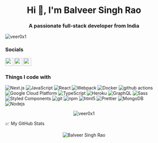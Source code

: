 <h1 align="center">Hi 👋, I'm Balveer Singh Rao</h1>
<h3 align="center">A passionate full-stack developer from India</h3>
 <p align="left"> <img src="https://komarev.com/ghpvc/?username=veer0x1&label=Profile%20views&color=0e75b6&style=flat" alt="veer0x1" /> </p>
<h3>Socials</h3>
<p><a href="https://twitter.com/Balveerrajput56"><img src="https://img.shields.io/badge/twitter-%231DA1F2.svg?&style=for-the-badge&logo=twitter&logoColor=white" height=25></a> <a href="https://www.linkedin.com/in/balveer-singh-rao-636449229/"><img src="https://img.shields.io/badge/linkedin-%230077B5.svg?&style=for-the-badge&logo=linkedin&logoColor=white" height=25></a> <a href="https://www.instagram.com/balveersinghrao2021/"><img src="https://img.shields.io/badge/instagram-%23E4405F.svg?&style=for-the-badge&logo=instagram&logoColor=white" height=25></a>
  </p>



<h3>Things I code with</h3>
<p>
  <img alt="Next.js" src="https://img.shields.io/badge/-Next.js-grey?style=flat-square&logo=Next.js&logoColor=dark" />
  <img alt="JavaScript" src="https://img.shields.io/badge/-JavaScript-black?style=flat-square&logo=javascript&logoColor=yellow" />
  <img alt="React" src="https://img.shields.io/badge/-React-45b8d8?style=flat-square&logo=react&logoColor=white" />
  <img alt="Webpack" src="https://img.shields.io/badge/-Webpack-8DD6F9?style=flat-square&logo=webpack&logoColor=white" /> 
  <img alt="Docker" src="https://img.shields.io/badge/-Docker-46a2f1?style=flat-square&logo=docker&logoColor=white" />
  <img alt="github actions" src="https://img.shields.io/badge/-Github_Actions-2088FF?style=flat-square&logo=github-actions&logoColor=white" />
  <img alt="Google Cloud Platform" src="https://img.shields.io/badge/-Google_Cloud_Platform-1a73e8?style=flat-square&logo=google-cloud&logoColor=white" />
  <img alt="TypeScript" src="https://img.shields.io/badge/-TypeScript-007ACC?style=flat-square&logo=typescript&logoColor=white" />
  <img alt="Heroku" src="https://img.shields.io/badge/-Heroku-430098?style=flat-square&logo=heroku&logoColor=white" />
  <img alt="GraphQL" src="https://img.shields.io/badge/-GraphQL-E10098?style=flat-square&logo=graphql&logoColor=white" />
  <img alt="Sass" src="https://img.shields.io/badge/-Sass-CC6699?style=flat-square&logo=sass&logoColor=white" />
  <img alt="Styled Components" src="https://img.shields.io/badge/-Styled_Components-db7092?style=flat-square&logo=styled-components&logoColor=white" />
  <img alt="git" src="https://img.shields.io/badge/-Git-F05032?style=flat-square&logo=git&logoColor=white" />
  <img alt="npm" src="https://img.shields.io/badge/-NPM-CB3837?style=flat-square&logo=npm&logoColor=white" />
  <img alt="html5" src="https://img.shields.io/badge/-HTML5-E34F26?style=flat-square&logo=html5&logoColor=white" />
  <img alt="Prettier" src="https://img.shields.io/badge/-Prettier-F7B93E?style=flat-square&logo=prettier&logoColor=white" />
  <img alt="MongoDB" src="https://img.shields.io/badge/-MongoDB-13aa52?style=flat-square&logo=mongodb&logoColor=white" />
  <img alt="Nodejs" src="https://img.shields.io/badge/-Nodejs-43853d?style=flat-square&logo=Node.js&logoColor=white" />
</p>



<p align="center"><img  src="https://github-readme-stats.vercel.app/api/top-langs?username=veer0x1&show_icons=true&locale=en&layout=compact" alt="veer0x1" /></p>

📈 My GitHub Stats

<p align="center"> <img  src="https://github-readme-stats.vercel.app/api?username=Veer0x1&show_icons=true&theme=gotham" alt="Balveer Singh Rao" />



